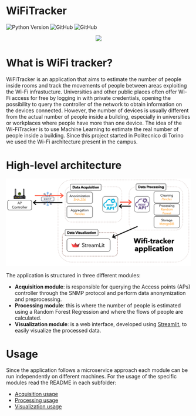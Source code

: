 # WiFiTracker

![Python Version](https://img.shields.io/badge/python-3.11%20-informational?style=flat&logo=python&logoColor=white)
![GitHub](https://img.shields.io/github/contributors/WiFiTrackerGroup/WiFiTracker?style=flat&logo=github)
![GitHub](https://img.shields.io/github/license/WiFiTrackerGroup/WiFiTracker?style=flat)

<p align="center">
  <img src="https://github.com/BDRVinICT4SS/WiFiTracker/assets/118899936/3c11ef63-5948-4ff1-8ee8-c322b31fc75e" width="500"/>
</p>

# What is WiFi tracker?      
WiFiTracker is an application that aims to estimate the number of people inside rooms and track the movements of people between areas exploiting the Wi-Fi infrastucture.
Universities and other public places often offer Wi-Fi access for free by logging in with private credentials, opening the possibility to query the controller of the network to obtain information on the devices connected. However, the number of devices is usually different from the actual number of people inside a building, especially in universities or workplaces where people have more than one device.
The idea of the Wi-FiTracker is to use Machine Learning to estimate the real number of people inside a building.
Since this project started in Politecnico di Torino we used the Wi-Fi architecture present in the campus.
# High-level architecture
<p align="center">
  <img src="https://github.com/WiFiTrackerGroup/WiFiTracker/blob/refactoring/assets/gen_struct.png" width="800">
</p>
The application is structured in three different modules:

  * **Acquisition module**: is responsible for querying the Access points (APs) controller through the SNMP protocol and perform data anonymization and preprocessing.
  * **Processing module**: this is where the number of people is estimated using a Random Forest Regression and where the flows of people are calculated.
  * **Visualization module**: is a web interface, developed using [Streamlit](https://github.com/streamlit/streamlit), to easily visualize the processed data.
# Usage
Since the application follows a microservice approach each module can be run independently on different machines.
For the usage of the specific modules read the README in each subfolder:

- [Acquisition usage](https://github.com/WiFiTrackerGroup/WiFiTracker/blob/refactoring/acquisition/README.md)
- [Processing usage](https://github.com/WiFiTrackerGroup/WiFiTracker/blob/refactoring/processing/README.md)
- [Visualization usage](https://github.com/WiFiTrackerGroup/WiFiTracker/blob/refactoring/visualization/README.md)
